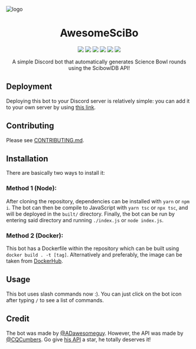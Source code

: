 
![logo](https://user-images.githubusercontent.com/67982792/160637166-b8c3a390-e4f9-46d1-8738-dcb2d8b9baa7.png)

<h1 align="center">AwesomeSciBo</h1>


<p align="center">
<a href="https://github.com/ADawesomeguy/AwesomeSciBo/stargazers"><img src="https://img.shields.io/github/stars/ADawesomeguy/AwesomeSciBo?color=blue&style=for-the-badge"></a>
<a href="https://github.com/ADawesomeguy/AwesomeSciBo/network"><img src="https://img.shields.io/github/forks/ADawesomeguy/AwesomeSciBo?style=for-the-badge"></a>
<a href="https://github.com/ADawesomeguy/AwesomeSciBo/blob/master/LICENSE"><img src="https://img.shields.io/github/license/ADawesomeguy/AwesomeSciBo?color=blue&style=for-the-badge"></a>
<a href="https://github.com/ADawesomeguy/AwesomeSciBo/issues"><img src="https://img.shields.io/github/issues/ADawesomeguy/AwesomeSciBo?color=blue&style=for-the-badge"></a>
<a href="https://github.com/CQCumbers/ScibowlDB"><img src="https://img.shields.io/badge/API-ScibowlDB-blue?style=for-the-badge"></a>
<a href="https://hub.docker.com/r/adawesomeguy/awesomescibo"><img src="https://img.shields.io/docker/pulls/adawesomeguy/awesomescibo?color=blue&style=for-the-badge"></a>
</p>

<p align="center">A simple Discord bot that automatically generates Science Bowl rounds using the ScibowlDB API!</p>

## Deployment
Deploying this bot to your Discord server is relatively simple: you can add it to your own server by using [this link](https://adat.link/awesomescibo).

## Contributing
Please see [CONTRIBUTING.md](https://github.com/ADawesomeguy/AwesomeSciBo/blob/master/.github/CONTRIBUTING.md).


## Installation
There are basically two ways to install it:

### Method 1 (Node):  
After cloning the repository, dependencies can be installed with `yarn` or `npm i`. The bot can then be compile to JavaScript with `yarn tsc` or `npx tsc`, and will be deployed in the `built/` directory. Finally, the bot can be run by entering said directory and running `./index.js` or `node index.js`. 

### Method 2 (Docker):  
This bot has a Dockerfile within the repository which can be built using `docker build . -t [tag]`. Alternatively and preferably, the image can be taken from [DockerHub](https://hub.docker.com/r/adawesomeguy/awesomescibo).

## Usage
This bot uses slash commands now :). You can just click on the bot icon after typing `/` to see a list of commands.

## Credit
The bot was made by [@ADawesomeguy](https://github.com/ADawesomeguy). However, the API was made by [@CQCumbers](https://github.com/CQCumbers). Go give [his API](https://github.com/CQCumbers/ScibowlDB) a star, he totally deserves it!
